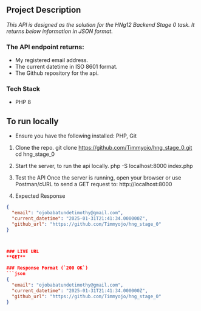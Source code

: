 ## Project Description
*This API is designed as the solution for the HNg12 Backend Stage 0 task. It returns below information in JSON format.*

### The API endpoint returns:
- My registered email address.
- The current datetime in ISO 8601 format.
- The Github repository for the api.

### Tech Stack
- PHP 8

## To run locally
- Ensure you have the following installed: 
PHP,
Git

1. Clone the repo. 
git clone https://github.com/Timmyojo/hng_stage_0.git
cd hng_stage_0

2. Start the server, to run the api locally.
php -S localhost:8000 index.php

4. Test the API
Once the server is running, open your browser or use Postman/cURL to send a GET request to:
http://localhost:8000

5. Expected Response
```json
{
  "email": "ojobabatundetimothy@gmail.com",
  "current_datetime": "2025-01-31T21:41:34.000000Z",
  "github_url": "https://github.com/Timmyojo/hng_stage_0"
}



### LIVE URL
**GET** 

### Response Format (`200 OK`)
```json
{
  "email": "ojobabatundetimothy@gmail.com",
  "current_datetime": "2025-01-31T21:41:34.000000Z",
  "github_url": "https://github.com/Timmyojo/hng_stage_0"
} 